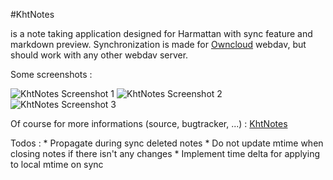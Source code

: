 #KhtNotes

is a note taking application designed for Harmattan with sync feature and markdown preview.
Synchronization is made for [Owncloud][9] webdav, but should work with any other webdav server.

Some screenshots :

![KhtNotes Screenshot 1][4]
![KhtNotes Screenshot 2][5]
![KhtNotes Screenshot 3][6]

Of course for more informations (source, bugtracker, ...) : [KhtNotes][7]

Todos :
    * Propagate during sync deleted notes
    * Do not update mtime when closing notes if there isn't any changes
    * Implement time delta for applying to local mtime on sync

[4]:http://khertan.net/medias/khtnotes_screenshot_1.png
[5]:http://khertan.net/medias/khtnotes_screenshot_2.png
[6]:http://khertan.net/medias/khtnotes_screenshot_3.png
[7]:http://khertan.net/KhtNotes
[9]:https://owncloud.org 